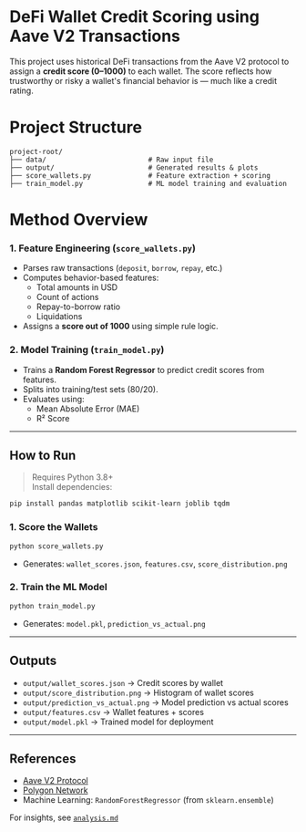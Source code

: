 # DeFi Wallet Credit Scoring using Aave V2 Transactions

This project uses historical DeFi transactions from the Aave V2 protocol to assign a **credit score (0–1000)** to each wallet. The score reflects how trustworthy or risky a wallet's financial behavior is — much like a credit rating.

# Project Structure

```
project-root/
├── data/                         # Raw input file
├── output/                       # Generated results & plots
├── score_wallets.py              # Feature extraction + scoring
├── train_model.py                # ML model training and evaluation
```

# Method Overview

### 1. Feature Engineering (`score_wallets.py`)

- Parses raw transactions (`deposit`, `borrow`, `repay`, etc.)
- Computes behavior-based features:
  - Total amounts in USD
  - Count of actions
  - Repay-to-borrow ratio
  - Liquidations
- Assigns a **score out of 1000** using simple rule logic.

### 2. Model Training (`train_model.py`)

- Trains a **Random Forest Regressor** to predict credit scores from features.
- Splits into training/test sets (80/20).
- Evaluates using:
  - Mean Absolute Error (MAE)
  - R² Score

---

## How to Run

> Requires Python 3.8+  
> Install dependencies:

```bash
pip install pandas matplotlib scikit-learn joblib tqdm
```

### 1. Score the Wallets

```bash
python score_wallets.py
```

- Generates: `wallet_scores.json`, `features.csv`, `score_distribution.png`

### 2. Train the ML Model

```bash
python train_model.py
```

- Generates: `model.pkl`, `prediction_vs_actual.png`

---

## Outputs

- `output/wallet_scores.json` → Credit scores by wallet
- `output/score_distribution.png` → Histogram of wallet scores
- `output/prediction_vs_actual.png` → Model prediction vs actual scores
- `output/features.csv` → Wallet features + scores
- `output/model.pkl` → Trained model for deployment

---

## References

- [Aave V2 Protocol](https://docs.aave.com/)
- [Polygon Network](https://polygon.technology/)
- Machine Learning: `RandomForestRegressor` (from `sklearn.ensemble`)

For insights, see [`analysis.md`](analysis.md)
